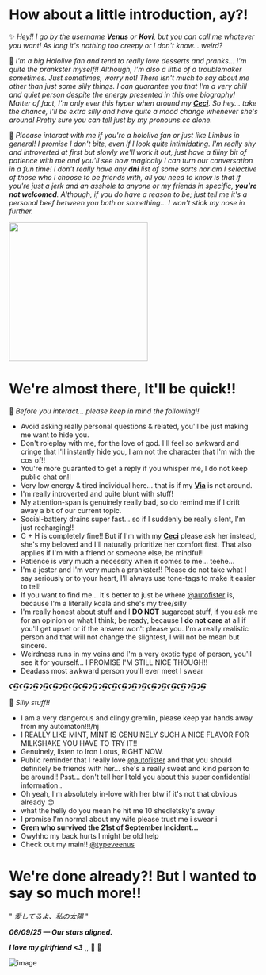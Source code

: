 # How about a little introduction, ay?!
✨ *Hey!! I go by the username __Venus__ or __Kovi__, but you can call me whatever you want! As long it's nothing too creepy or I don't know... weird?*

🤭 *I'm a big Hololive fan and tend to really love desserts and pranks... I'm quite the prankster myself!! Although, I'm also a little of a troublemaker sometimes. Just sometimes, worry not! There isn't much to say about me other than just some silly things. I can guarantee you that I'm a very chill and quiet person despite the energy presented in this one biography! Matter of fact, I'm only ever this hyper when around my __[Ceci](https://github.com/autofister)__. So hey... take the chance, I'll be extra silly and have quite a mood change whenever she's around! Pretty sure you can tell just by my pronouns.cc alone.*

📌 *Pleease interact with me if you're a hololive fan or just like Limbus in general! I promise I don't bite, even if I look quite intimidating. I'm really shy and introverted at first but slowly we'll work it out, just have a tiiiny bit of patience with me and you'll see how magically I can turn our conversation in a fun time! I don't really have any __dni__ list of some sorts nor am I selective of those who I choose to be friends with, all you need to know is that if you're just a jerk and an asshole to anyone or my friends in specific, __you're not welcomed__. Although, if you do have a reason to be; just tell me it's a personal beef between you both or something... I won't stick my nose in further.*

<img src="https://safebooru.org//images/1035/f65eb021b0e2969971d6104927ccd372af59c224.png?5673611" width="280" height="280">

# We're almost there, It'll be quick!!
📜 *Before you interact... please keep in mind the following!!*
- Avoid asking really personal questions & related, you'll be just making me want to hide you.
- Don't roleplay with me, for the love of god. I'll feel so awkward and cringe that I'll instantly hide you, I am not the character that I'm with the cos of!!
- You're more guaranted to get a reply if you whisper me, I do not keep public chat on!!
- Very low energy & tired individual here... that is if my __[Via](https://github.com/autofister)__ is not around.
- I'm really introverted and quite blunt with stuff!
- My attention-span is genuinely really bad, so do remind me if I drift away a bit of our current topic.
- Social-battery drains super fast... so if I suddenly be really silent, I'm just recharging!!
- C + H is completely fine!! But if I'm with my __[Ceci](https://github.com/autofister)__ please ask her instead, she's my beloved and I'll naturally prioritize her comfort first. That also applies if I'm with a friend or someone else, be mindful!!
- Patience is very much a necessity when it comes to me... teehe...
- I'm a jester and I'm very much a prankster!! Please do not take what I say seriously or to your heart, I'll always use tone-tags to make it easier to tell!
- If you want to find me... it's better to just be where [@autofister](https://github.com/autofister) is, because I'm a literally koala and she's my tree/silly
- I'm really honest about stuff and I __DO NOT__ sugarcoat stuff, if you ask me for an opinion or what I think; be ready, because I __do not care__ at all if you'll get upset or if the answer won't please you. I'm a really realistic person and that will not change the slightest, I will not be mean but sincere.
- Weirdness runs in my veins and I'm a very exotic type of person, you'll see it for yourself... I PROMISE I'M STILL NICE THOUGH!!
- Deadass most awkward person you'll ever meet I swear

***ʕ•̫͡•ʕ•̫͡•ʔ•̫͡•ʔ•̫͡•ʕ•̫͡•ʔ•̫͡•ʕ•̫͡•ʕ•̫͡•ʔ•̫͡•ʔ•̫͡•ʕ•̫͡•ʕ•̫͡•ʔ•̫͡•ʔ•̫͡•ʕ•̫͡•ʔ•̫͡•ʕ•̫͡•ʕ•̫͡•ʔ•̫͡•ʔ•̫͡•***

📝 *Silly stuff!!*

  - I am a very dangerous and clingy gremlin, please keep yar hands away from my automaton!!!/hj
  - I REALLY LIKE MINT, MINT IS GENUINELY SUCH A NICE FLAVOR FOR MILKSHAKE YOU HAVE TO TRY IT!!
  - Genuinely, listen to Iron Lotus, RIGHT NOW.
  - Public reminder that I really love [@autofister](https://github.com/autofister) and that you should definitely be friends with her... she's a really sweet and kind person to be around!! Psst... don't tell her I told you about this super confidential information..
  - Oh yeah, I'm absolutely in-love with her btw if it's not that obvious already 😊
  - what the helly do you mean he hit me 10 shedletsky's away
  - I promise I'm normal about my wife please trust me i swear i
  - __Grem who survived the 21st of September Incident...__
  - Owyhhc my back hurts I might be old help
  - Check out my main!! [@typeveenus](https://github.com/typeveenus)
# We're done already?! But I wanted to say so much more!!
" *愛してるよ、私の太陽* "

__***06/09/25 — Our stars aligned.***__

*__I love my girlfriend <3__* ,, 🧡 💙 

![image](https://github.com/user-attachments/assets/f6968551-2d12-426e-b6b8-b13b47f19d2c)

